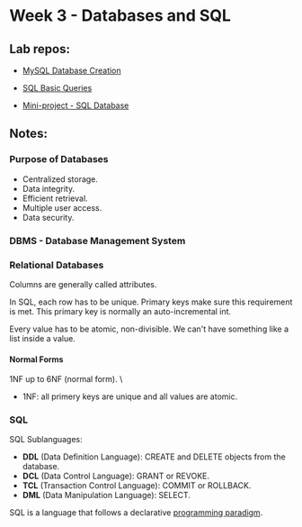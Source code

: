 # Week 3 - Databases and SQL

## Lab repos:
- [MySQL Database Creation](https://github.com/TebasMartinez/lab-sql-mysql-db-creation)
- [SQL Basic Queries](https://github.com/TebasMartinez/lab-sql-basic-queries)

- [Mini-project - SQL Database](https://github.com/TebasMartinez/mini-project-sql-database)

## Notes:

### Purpose of Databases
- Centralized storage.
- Data integrity.
- Efficient retrieval.
- Multiple user access.
- Data security.

### DBMS - Database Management System

### Relational Databases

Columns are generally called attributes.

In SQL, each row has to be unique. Primary keys make sure this requirement is met. This primary key is normally an auto-incremental int.

Every value has to be atomic, non-divisible. We can't have something like a list inside a value.

#### Normal Forms
1NF up to 6NF (normal form). \
- 1NF: all primery keys are unique and all values are atomic.

### SQL
SQL Sublanguages:
- **DDL** (Data Definition Language): CREATE and DELETE objects from the database.
- **DCL** (Data Control Language): GRANT or REVOKE.
- **TCL** (Transaction Control Language): COMMIT or ROLLBACK.
- **DML** (Data Manipulation Language): SELECT.

SQL is a language that follows a declarative [programming paradigm](https://www.geeksforgeeks.org/system-design/introduction-of-programming-paradigms/).